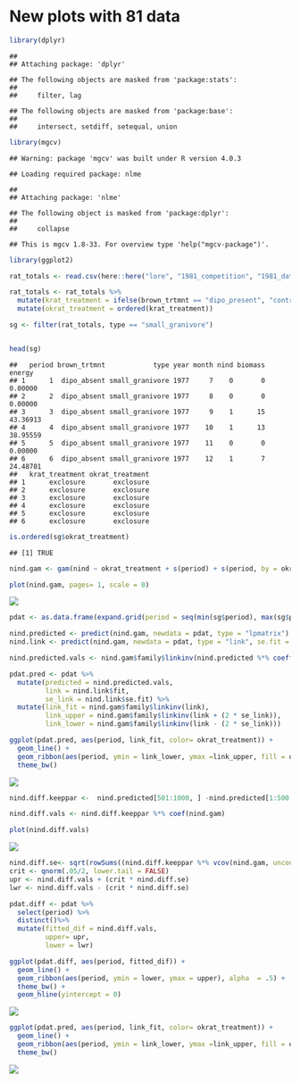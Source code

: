 New plots with 81 data
================

``` r
library(dplyr)
```

    ## 
    ## Attaching package: 'dplyr'

    ## The following objects are masked from 'package:stats':
    ## 
    ##     filter, lag

    ## The following objects are masked from 'package:base':
    ## 
    ##     intersect, setdiff, setequal, union

``` r
library(mgcv)
```

    ## Warning: package 'mgcv' was built under R version 4.0.3

    ## Loading required package: nlme

    ## 
    ## Attaching package: 'nlme'

    ## The following object is masked from 'package:dplyr':
    ## 
    ##     collapse

    ## This is mgcv 1.8-33. For overview type 'help("mgcv-package")'.

``` r
library(ggplot2)

rat_totals <- read.csv(here::here("lore", "1981_competition", "1981_data_statevars.csv"), stringsAsFactors = F)

rat_totals <- rat_totals %>%
  mutate(krat_treatment = ifelse(brown_trtmnt == "dipo_present", "control", "exclosure")) %>%
  mutate(okrat_treatment = ordered(krat_treatment))

sg <- filter(rat_totals, type == "small_granivore")


head(sg)
```

    ##   period brown_trtmnt            type year month nind biomass   energy
    ## 1      1  dipo_absent small_granivore 1977     7    0       0  0.00000
    ## 2      2  dipo_absent small_granivore 1977     8    0       0  0.00000
    ## 3      3  dipo_absent small_granivore 1977     9    1      15 43.36913
    ## 4      4  dipo_absent small_granivore 1977    10    1      13 38.95559
    ## 5      5  dipo_absent small_granivore 1977    11    0       0  0.00000
    ## 6      6  dipo_absent small_granivore 1977    12    1       7 24.48701
    ##   krat_treatment okrat_treatment
    ## 1      exclosure       exclosure
    ## 2      exclosure       exclosure
    ## 3      exclosure       exclosure
    ## 4      exclosure       exclosure
    ## 5      exclosure       exclosure
    ## 6      exclosure       exclosure

``` r
is.ordered(sg$okrat_treatment)
```

    ## [1] TRUE

``` r
nind.gam <- gam(nind ~ okrat_treatment + s(period) + s(period, by = okrat_treatment), data = sg, family = poisson, method = "REML")

plot(nind.gam, pages= 1, scale = 0)
```

![](mb_files/figure-gfm/unnamed-chunk-1-1.png)<!-- -->

``` r
pdat <- as.data.frame(expand.grid(period = seq(min(sg$period), max(sg$period), length.out= 500), okrat_treatment = levels(sg$okrat_treatment)))

nind.predicted <- predict(nind.gam, newdata = pdat, type = "lpmatrix")
nind.link <- predict(nind.gam, newdata = pdat, type = "link", se.fit = T)

nind.predicted.vals <- nind.gam$family$linkinv(nind.predicted %*% coefficients(nind.gam))

pdat.pred <- pdat %>%
  mutate(predicted = nind.predicted.vals,
         link = nind.link$fit,
         se_link = nind.link$se.fit) %>%
  mutate(link_fit = nind.gam$family$linkinv(link),
         link_upper = nind.gam$family$linkinv(link + (2 * se_link)),
         link_lower = nind.gam$family$linkinv(link - (2 * se_link)))

ggplot(pdat.pred, aes(period, link_fit, color= okrat_treatment)) +
  geom_line() +
  geom_ribbon(aes(period, ymin = link_lower, ymax =link_upper, fill = okrat_treatment), alpha = .5) +
  theme_bw()
```

![](mb_files/figure-gfm/unnamed-chunk-1-2.png)<!-- -->

``` r
nind.diff.keeppar <-  nind.predicted[501:1000, ] -nind.predicted[1:500, ]

nind.diff.vals <- nind.diff.keeppar %*% coef(nind.gam)

plot(nind.diff.vals)
```

![](mb_files/figure-gfm/unnamed-chunk-1-3.png)<!-- -->

``` r
nind.diff.se<- sqrt(rowSums((nind.diff.keeppar %*% vcov(nind.gam, unconditional = FALSE)) * nind.diff.keeppar))
crit <- qnorm(.05/2, lower.tail = FALSE)
upr <- nind.diff.vals + (crit * nind.diff.se)
lwr <- nind.diff.vals - (crit * nind.diff.se)

pdat.diff <- pdat %>%
  select(period) %>%
  distinct()%>%
  mutate(fitted_dif = nind.diff.vals,
         upper= upr,
         lower = lwr)

ggplot(pdat.diff, aes(period, fitted_dif)) +
  geom_line() +
  geom_ribbon(aes(period, ymin = lower, ymax = upper), alpha  = .5) +
  theme_bw() +
  geom_hline(yintercept = 0)
```

![](mb_files/figure-gfm/unnamed-chunk-1-4.png)<!-- -->

``` r
ggplot(pdat.pred, aes(period, link_fit, color= okrat_treatment)) +
  geom_line() +
  geom_ribbon(aes(period, ymin = link_lower, ymax =link_upper, fill = okrat_treatment), alpha = .5) +
  theme_bw()
```

![](mb_files/figure-gfm/unnamed-chunk-1-5.png)<!-- -->
